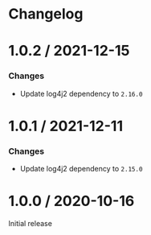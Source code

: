 Changelog
=========

# 1.0.2 / 2021-12-15

### Changes
* Update log4j2 dependency to `2.16.0`

# 1.0.1 / 2021-12-11

### Changes
* Update log4j2 dependency to `2.15.0`

# 1.0.0 / 2020-10-16

Initial release
